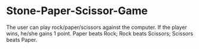 # Stone-Paper-Scissor-Game
The user can play rock/paper/scissors against the computer.
If the player wins, he/she gains 1 point.
Paper beats Rock; Rock beats Scissors; Scissors beats Paper.
